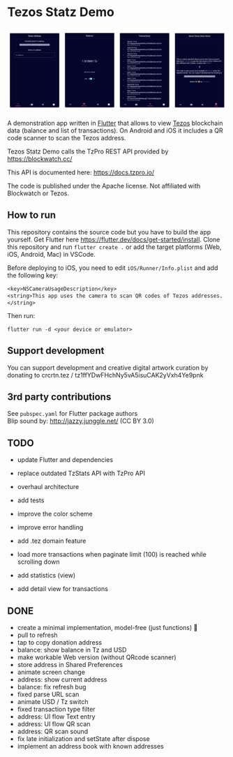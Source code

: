 # Tezos Statz Demo

![](docs/ui.png)

A demonstration app written in [Flutter](https://flutter.dev/) that allows to view [Tezos](https://tezos.com/) blockchain data (balance and list of transactions). On Android and iOS it includes a QR code scanner to scan the Tezos address. 

Tezos Statz Demo calls the TzPro REST API provided by https://blockwatch.cc/

This API is documented here: https://docs.tzpro.io/

The code is published under the Apache license. Not affiliated with Blockwatch or Tezos. 

## How to run

This repository contains the source code but you have to build the app yourself. Get Flutter here https://flutter.dev/docs/get-started/install. Clone this repository and run `flutter create .` or add the target platforms (Web, iOS, Android, Mac) in VSCode. 

Before deploying to iOS, you need to edit `iOS/Runner/Info.plist` and add the following key:

```
<key>NSCameraUsageDescription</key>
<string>This app uses the camera to scan QR codes of Tezos addresses.</string>
```

Then run:

```
flutter run -d <your device or emulator>
```

## Support development

You can support development and creative digital artwork curation by donating to crcrtn.tez / 
tz1ffYDwFHchNy5vA5isuCAK2yVxh4Ye9pnk 

## 3rd party contributions

See `pubspec.yaml` for Flutter package authors    
Blip sound by: http://jazzy.junggle.net/ (CC BY 3.0)    

## TODO

- update Flutter and dependencies
- replace outdated TzStats API with TzPro API

- overhaul architecture
- add tests

- improve the color scheme
- improve error handling 
- add .tez domain feature 
- load more transactions when paginate limit (100) is reached while scrolling down
- add statistics (view) 
- add detail view for transactions

## DONE

- create a minimal implementation, model-free (just functions) 🤯
- pull to refresh
- tap to copy donation address  
- balance: show balance in Tz and USD
- make workable Web version (without QRcode scanner)
- store address in Shared Preferences
- animate screen change
- address: show current address
- balance: fix refresh bug
- fixed parse URL scan
- animate USD / Tz switch
- fixed transaction type filter
- address: UI flow Text entry
- address: UI flow QR scan
- address: QR scan sound
- fix late initialization and setState after dispose
- implement an address book with known addresses



